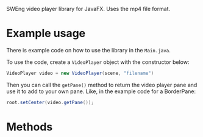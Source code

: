 SWEng video player library for JavaFX. Uses the mp4 file format. 

# Example usage
There is example code on how to use the library in the `Main.java`. 

To use the code, create a `VideoPlayer` object with the constructor below:
```java
VideoPlayer video = new VideoPlayer(scene, "filename")
```

Then you can call the `getPane()` method to return the video player pane and use it to add to your own pane. Like, in the example code for a BorderPane:

```java
root.setCenter(video.getPane());
```

# Methods
